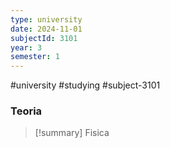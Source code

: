 ```yaml
---
type: university
date: 2024-11-01
subjectId: 3101
year: 3
semester: 1
---
```

#university #studying #subject-3101
### Teoria
> [!summary] Fisica

